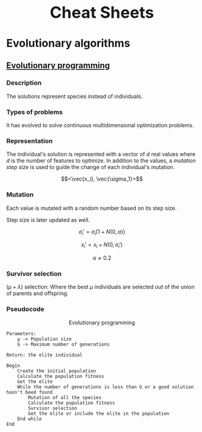 <h1 align="center" style="font-size:3em">Cheat Sheets</h1>

# Evolutionary algorithms

## [Evolutionary programming](https://github.com/LuisR-jpg/School/blob/master/Optimizaci%C3%B3n%20y%20Metaheur%C3%ADsticas%20II/Evolutionary%20Computing/Evolutionary%20Programming/0.%20Optimizaci%C3%B3n.pdf)

### Description

The solutions represent species instead of individuals.

### Types of problems

It has evolved to solve continuous multidimensional optimization problems.

### Representation

The individual's solution is represented with a vector of $d$ real values where $d$ is the number of features to optimize. In addition to the values, a *mutation step size* is used to guide the change of each individual's mutation. 

$$<\vec{x_i}, \vec{\sigma_1}>$$

### Mutation

Each value is mutated with a random number based on its step size. 

Step size is later updated as well.

$$\sigma_i' = \sigma_i (1 + N(0, \alpha))$$

$$x_i' = x_i + N(0, \sigma_i')$$

$$\alpha \approx 0.2$$

### Survivor selection

$(\mu + \lambda)$ selection: Where the best $\mu$ individuals are selected out of the union of parents and offspring.

### Pseudocode

<p align = "center">Evolutionary programming</p>

```
Parameters:
    μ -> Population size
    G -> Maximum number of generations

Return: the elite individual

Begin 
    Create the initial population
    Calculate the population fitness
    Get the elite
    While the number of generations is less than G or a good solution hasn't beed found
        Mutation of all the species
        Calculate the population fitness
        Survivor selection
        Get the elite or include the elite in the population
    End while
End
```